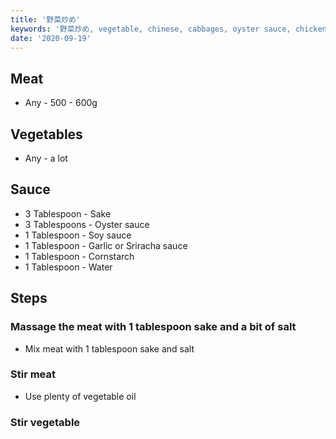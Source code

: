 ```yaml
---
title: '野菜炒め'
keywords: '野菜炒め, vegetable, chinese, cabbages, oyster sauce, chicken, pork, beef'
date: '2020-09-19'
---
```


## Meat

- Any - 500 - 600g

## Vegetables

- Any - a lot

## Sauce

- 3 Tablespoon - Sake
- 3 Tablespoons - Oyster sauce
- 1 Tablespoon - Soy sauce
- 1 Tablespoon - Garlic or Sriracha sauce
- 1 Tablespoon - Cornstarch
- 1 Tablespoon - Water

## Steps

### Massage the meat with 1 tablespoon sake and a bit of salt

- Mix meat with 1 tablespoon sake and salt

### Stir meat

- Use plenty of vegetable oil

### Stir vegetable
